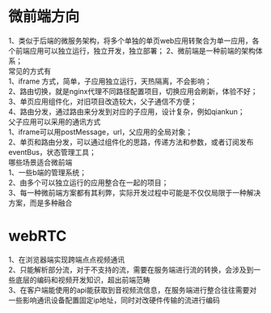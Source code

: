 # 微前端方向  
  1、类似于后端的微服务架构，将多个单独的单页web应用转聚合为单一应用，各个前端应用可以独立运行，独立开发，独立部署； 
  2、微前端是一种前端的架构体系；  
  常见的方式有  
    1、iframe 方式，简单，子应用独立运行，天热隔离，不会影响；  
    2、路由切换，就是nginx代理不同路径配置项目，切换应用会刷新，体验不好；  
    3、单页应用组件化，对旧项目改造较大，父子通信不方便；  
    4、路由分发，通过路由来分发到对应的子应用，设计复杂，例如qiankun；  
  父子应用可以采用的通讯方式  
    1、iframe可以用postMessage，url，父应用的全局对象；  
    2、单页和路由分发，可以通过组件化的思路，传递方法和参数，或者订阅发布eventBus，状态管理工具；  
  哪些场景适合微前端  
    1、一些b端的管理系统；  
    2、由多个可以独立运行的应用整合在一起的项目；  
    3、每一种微前端方案都有其利弊，实际开发过程中可能是不仅仅局限于一种解决方案，而是多种融合  
  
# webRTC  
  1、在浏览器端实现跨端点点视频通讯  
  2、只能解析部分流，对于不支持的流，需要在服务端进行流的转换，会涉及到一些底层的编码和视频开发知识，超出前端范畴  
  3、在客户端能使用的api能获取到音视频流信息，在服务端进行整合往往需要对一些影响通讯设备配置固定ip地址，同时对改硬件传输的流进行编码  
